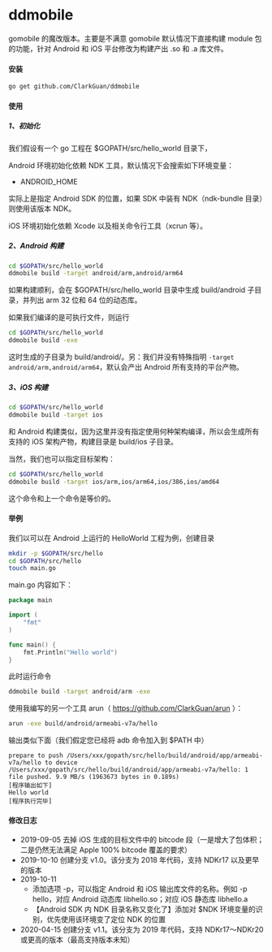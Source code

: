 # ddmobile

gomobile 的魔改版本。主要是不满意 gomobile 默认情况下直接构建 module 包的功能，针对 Android 和 iOS 平台修改为构建产出 .so 和 .a 库文件。

#### 安装

```bash
go get github.com/ClarkGuan/ddmobile
```

#### 使用

##### 1、初始化

我们假设有一个 go 工程在 $GOPATH/src/hello_world 目录下，

Android 环境初始化依赖 NDK 工具，默认情况下会搜索如下环境变量：

* ANDROID_HOME

实际上是指定 Android SDK 的位置，如果 SDK 中装有 NDK（ndk-bundle 目录）则使用该版本 NDK。

iOS 环境初始化依赖 Xcode 以及相关命令行工具（xcrun 等）。

##### 2、Android 构建

```bash
cd $GOPATH/src/hello_world
ddmobile build -target android/arm,android/arm64
```

如果构建顺利，会在 $GOPATH/src/hello_world 目录中生成 build/android 子目录，并列出 arm 32 位和 64 位的动态库。

如果我们编译的是可执行文件，则运行

```bash
cd $GOPATH/src/hello_world
ddmobile build -exe
```

这时生成的子目录为 build/android/。另：我们并没有特殊指明 `-target android/arm,android/arm64`，默认会产出 Android 所有支持的平台产物。

##### 3、iOS 构建

```bash
cd $GOPATH/src/hello_world
ddmobile build -target ios
```

和 Android 构建类似，因为这里并没有指定使用何种架构编译，所以会生成所有支持的 iOS 架构产物，构建目录是 build/ios 子目录。

当然，我们也可以指定目标架构：

```bash
cd $GOPATH/src/hello_world
ddmobile build -target ios/arm,ios/arm64,ios/386,ios/amd64
```

这个命令和上一个命令是等价的。

#### 举例

我们以可以在 Android 上运行的 HelloWorld 工程为例，创建目录

```bash
mkdir -p $GOPATH/src/hello
cd $GOPATH/src/hello
touch main.go
```

main.go 内容如下：

```go
package main

import (
	"fmt"
)

func main() {
	fmt.Println("Hello world")
}
```

此时运行命令

```bash
ddmobile build -target android/arm -exe
```

使用我编写的另一个工具 arun（ https://github.com/ClarkGuan/arun ）：

```bash
arun -exe build/android/armeabi-v7a/hello
```

输出类似下面（我们假定您已经将 adb 命令加入到 $PATH 中）

```
prepare to push /Users/xxx/gopath/src/hello/build/android/app/armeabi-v7a/hello to device
/Users/xxx/gopath/src/hello/build/android/app/armeabi-v7a/hello: 1 file pushed. 9.9 MB/s (1963673 bytes in 0.189s)
[程序输出如下]
Hello world
[程序执行完毕]
```

#### 修改日志

* 2019-09-05 去掉 iOS 生成的目标文件中的 bitcode 段（一是增大了包体积；二是仍然无法满足 Apple 100% bitcode 覆盖的要求）
* 2019-10-10 创建分支 v1.0。该分支为 2018 年代码，支持 NDKr17 以及更早的版本
* 2019-10-11 
    * 添加选项 -p，可以指定 Android 和 iOS 输出库文件的名称。例如 -p hello，对应 Android 动态库 libhello.so；对应 iOS 静态库 libhello.a
    * 【Android SDK 内 NDK 目录名称又变化了】添加对 $NDK 环境变量的识别，优先使用该环境变了定位 NDK 的位置
* 2020-04-15 创建分支 v1.1。该分支为 2019 年代码，支持 NDKr17～NDKr20 或更高的版本（最高支持版本未知）

